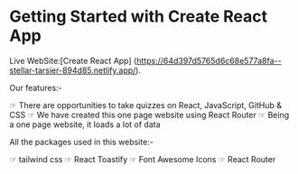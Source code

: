 # Getting Started with Create React App

Live WebSite:[Create React App] (https://64d397d5765d6c68e577a8fa--stellar-tarsier-894d85.netlify.app/).

Our features:-

☞ There are opportunities to take quizzes on React, JavaScript, GitHub & CSS
☞ We have created this one page website using React Router
☞ Being a one page website, it loads a lot of data

All the packages used in this website:-

☞ tailwind css
☞ React Toastify
☞ Font Awesome Icons
☞ React Router
